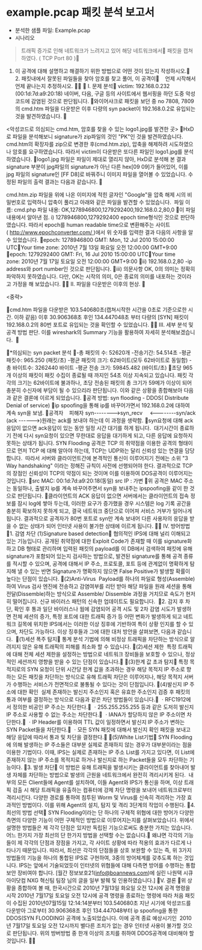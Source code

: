 # example.pcap 패킷 분석 보고서

- 분석한 샘플 파일: Example.pcap
- 시나리오

> 트래픽 증가로 인해 네트워크가 느려지고 있어 해당 네트워크에서 패킷을 캡쳐하였다. ( TCP Port 80 )
1. 이 공격에 대해 설명하고 해결하기 위한 방법으로 어떤 것이 있는지 작성하시오. 2. 패킷내에서 잘못된 파일들을 찾아 암호를 찾고 풀어, 이 공격이    언제 시작해서 언제 끝나는지 추정하시오.


I. 문제 분석 victim: 192.168.0.232 (00:1d:7d:a9:20:18)
네이버, 다음, 구글 등의 사이트에서 웹서핑을 하던 도중 악성코드에 감염된 것으로 판단됩니다.
와이어샤크로 패킷을 보던 중 no 7808, 7809의 cmd.htm 파일을 다운받은 이후 다량의 syn packet이 192.168.0.2로 유입되는 것을 발견하였습니다.


<악성코드로 의심되는 cmd.htm, 암호를 찾을 수 있는 logo1.jpg를 발견한 곳>
HxD로 파일을 분석해보니 signature가 zip파일의 것인 "PK"인 것을 발견하였습니다. cmd.htm의 확장자를 zip으로 변경한 후(cmd.htm.zip), 압축을 해제하려 시도하였으나 암호를 요구하였습니다. 따라서 victim이 다운받은 또다른 파일인 logo1.jpg를 분석하였습니다.
logo1.jpg 파일은 파일이 제대로 열리지 않아, HxD로 분석해 본 결과 signature 부분이 jpg파일의 signature가 아닌 다른 hex[09 09]가 들어있어, 이를 jpg 파일의 signature인 [FF D8]로 바꿔주니 이미지 파일을 열어볼 수 있었습니다. 수정된 파일의 출력 결과는 다음과 같습니다.


cmd.htm.zip 파일을 위에 나온 이미지에 적힌 글자인 "Google"을 압축 해제 시의 비밀번호로 입력하니 압축이 풀리고 아래와 같은 파일을 발견할 수 있었습니다. 
파일 이름: cmd.php
파일 내용: OK,1278946800,1279292400,192.168.0.2,80,0
이 파일 내용에서 알아낸 점.
i) 1278946800,1279292400
epoch time형식인 것으로 판단하였습니다. 따라서 epoch를 human readable time으로 변환해주는 사이트( http://www.epochconverter.com/ )에서 위 숫자를 입력한 결과 다음의 사항을 알 수 있었습니다.
epoch: 1278946800
GMT: Mon, 12 Jul 2010 15:00:00 UTCYour time zone: 2010년 7월 13일 화요일 오전 12:00:00 GMT+9:00
epoch: 1279292400
GMT: Fri, 16 Jul 2010 15:00:00 UTCYour time zone: 2010년 7월 17일 토요일 오전 12:00:00 GMT+9:00
ii) 192.168.0.2,80
-ip address와 port number인 것으로 판단됩니다.
iii) 의문사항
OK, 0의 의미는 정확히 파악하지 못하였습니다. 다만, OK는 시작의 의미, 0은 종료의 의미를 내포하는 것이라고 가정을 해 보았습니다.

II. 파일을 다운받은 이후의 현상.


<중략>

cmd.htm 파일을 다운받은 103.540680초(캡쳐시작한 시간을 0초로 기준으로한 시간. 이하 같음) 이후 30.906368초 후인 134.447048초 부터 다량의 [SYN] 패킷이 192.168.0.2의 80번 포트로 유입되는 것을 확인할 수 있었습니다.

III. 세부 분석 및 공격 방법 판단.
이를 wireshark의 Summary 기능을 활용하여 자세히 분석해보겠습니다. 


*의심되는 syn packet 분석
-총 패킷의 수: 52620개
-전송기간: 54.514초
-평균 패킷수: 965.250 (패킷/초)
-평균 패킷의 크기: 62바이트(모두 62바이트로 동일함)
-총 바이트수: 3262440 바이트
-평균 전송 크기: 59845.482 (바이트/초)
초당 965개 이상의 패킷이 패킷 수집이 종료될 때 까지인 54초 이상 지속되고 있습니다. 패킷 각각의 크기는 62바이트에 불과하나, 초당 전송된 패킷의 총 크기가 59메가 이상이 되어 충분히 수신자에 부담이 될 수 있으리라 판단됩니다.
이와 같은 상황을 종합해보아 다음과 같은 결론에 이르게 되었습니다.
공격 방법: syn flooding - DDOS( Distribute Denial of service)
ip spoofing을 통해 ip를 바꾸어가면서 192.168.0.2에 대하여 계속 syn을 보냄.
공격자    피해자
syn-------->syn_recv
    <--------syn/ack
(ack ------>)원래는 ack를 보내야 하는데 이 과정을 생략함.
syn요청에 대해 ack응답이 없으면 ack응답이 있는 동안 일정 시간 대기를 하게 됩니다. 
대기시간이 종료하기 전에 다시 syn요청이 있으면 무한대로 응답을 대기하게 되고, 다른 응답에 요청하지 못하는 상태가 됩니다.
SYN Flooding 공격은 TCP 의 취약점을 이용한 공격의 형태이므로 먼저 TCP 에 대해 알아야 하는데, TCP는 UDP와는 달리 신뢰성 있는 연결을 담당합니다. 
따라서 서버와 클라이언트간에 본격적인 통신이 이루어지기 전에는 소위 "3 Way handshaking" 이라는 정해진 규칙이 사전에 선행되어야 한다.
결과적으로 TCP의 장점인 신뢰성이 TCP의 약점이 되는 것이며 이를 이용하여 DOS공격이 이루어지는 것입니다.
src MAC: 00:1d:7d:a9:20:18(동일)
src IP : 가변
위 공격은 MAC 주소는 동일하나, 출발지 ip를 계속 바꾸어주면서 syn을 보내주는 ipspoofing을 같이 한 것으로 판단됩니다.
클라이언트의 ACK 응답이 없으면 서버에서는 클라이언트의 접속 정보를 잠시 log에 쌓아 두는데, 이러한 요구가 증가했을 경우 시스템은 log 기록 공간을 충분히 확보하지 못하게 되고, 결국 네트워크 중단으로 이어져 서비스 거부가 일어나게 됩니다.
결과적으로 공격자가 80번 포트로 syn만 계속 보내어 다른 사용자의 응답을 받을 수 없는 상태가 되어 인터넷 사용이 불가한 상태에 이르게 됩니다.

IV. 방어방법
1. 감염 차단
(1)Signature based detection 협의적인 IPS에 대해 널리 이해되고 있는 기능입니다. 공개된 취약점에 대한 Exploit Code가 존재할 때 이를 signature화 하고 DB 형태로 관리하며 입력된 패킷의 payload를 이 DB에서 검색하여 패킷에 유해 signature가 포함되어 있는지 검사하는 방법으로, 발견된 signature를 통해 공격 종류를 적시할 수 있으며, 공격에 대해서 IP 주소, 프로토콜, 포트 등에 관계없이 명확하게 탐지해 낼 수 있는 반면 Signature가 명확하지 않으면 False Positive가 발생할 확률이 높다는 단점이 있습니다.
(2)Anti-Virus 
Payload를 하나의 파일로 형성(Assemble)하여 Virus 검사 엔진에 전송하고 감염여부를 리턴 받아 해당 파일을 원래 세션을 통해 전달(Dissemble)하는 방식으로 Assemble/ Dissemble 과정을 거치므로 속도가 현저히 떨어집니다. 신규 바이러스 패턴의 신속한 업데이트도 필요합니다. 
2. 감지 후 차단, 확인 후 통과
일단 바이러스나 웜에 감염되어 공격 시도 및 2차 감염 시도가 발생하면 전체 세션의 증가, 특정 포트에 대한 트래픽 증가 등 어떤 변화가 발생하게 되고 네트워크 길목에 위치한 IPS에서는 이러한 이상 징후에 기반하여 특이 상황 인지를 할 수 있으며, 차단도 가능하다. 이상 징후들과 그에 대한 대처 방안을 살펴보면, 다음과 같습니다. 
(1)세션 폭주 탐지 통계 분석 기법에 의해 비정상 트래픽을 차단하는 방식으로 알려지지 않은 유해 트래픽의 피해를 최소화 할 수 있습니다.
(2)세션 제한 
특정 트래픽에 대해 전체 세션 제한을 설정하는 방법으로 네트워크 장비들을 보호할 수 있으나, 정상적인 세션까지 영향을 받을 수 있는 단점이 있습니다.
(3)한계 값 초과 탐지 특정 목적지로의 SYN 요청이 단위 시간당 한계 값을 초과하는 경우 해당 목적지 IP 주소로 향하는 모든 패킷을 차단하는 방식으로 유해 트래픽 차단은 이루어지나, 해당 목적지 서버가 수행하는 서비스가 전면적으로 불통될 수 있다는 것이 단점입니다.
(4)발신지 IP 주소에 대한 확인 
실제 존재하는 발신지 주소인지 혹은 유효한 주소인지 검증 후 패킷의 통과 여부를 결정하는 방식으로 다음과 같은 차단 방법들이 있습니다. ㆍRFC1912에서 정의한 비공인 IP 주소는 차단한다. ㆍ255.255.255.255 등과 같은 도저히 발신지 IP 주소로 사용할 수 없는 주소는 차단한다. ㆍIANA가 할당하지 않은 IP 주소이면 차단한다. ㆍIP Header를 이용하여 TTL 값이 일정하면서 발신지 IP 주소가 변하는 SYN Packet들을 차단한다. ㆍ모든 SYN 패킷에 대해서 발신지 확인 패킷을 보내고 해당 응답에 따라서 통과 및 차단을 결정한다.
(5)White List기법 SYN Flooding에 의해 발생하는 IP 주소들은 대부분 실제로 존재하지 않는 경우가 대부분이라는 점을 이용한 기법이다. 이때, IPS는 실제로 존재하는 IP 주소 List를 가지고 있다면, 이 List에 존재하지 않는 IP 주소를 목적지로 하거나 발신지로 하는 Packet들을 모두 차단하는 기능이다.
3. 발생 차단 이 방법은 유해 트래픽을 발생시키는 클라이언트를 찾아내어 발생 자체를 차단하는 방법으로 발생의 근원을 네트워크에서 완전히 격리시키게 된다. 
내부의 모든 Client들에 Agent를 설치하여, 이들 Agent와 IPS가 통신을 하며, 이상 트래픽 검출 시 해당 트래픽을 유출하는 컴퓨터에 강제 차단 명령을 보내어 네트워크로부터 격리시킨다. 다양한 경로를 통하여 침투된 Worm 및 Virus를 신속히 격리하는 가장 효과적인 방법이다. 이를 위해 Agent의 설치, 탐지 및 격리 3단계의 작업이 수행된다.
4. 최선의 방법 선택 SYN Flooding이라는 단 하나의 구체적 위협에 대한 방어가 다양한 측면의 다양한 기능이 어떤 구체적인 방법으로 이루어지는지를 살펴보았습니다. 위에서 설명한 방법들은 제 각각 단점은 있지만 독립된 기능으로써도 충분한 가치는 있습니다. 어느 한가지 가장 최선의 단 한가지 방법을 선택할 수는 없습니다. 왜냐면 각각의 기능들이 제 각각의 단점과 장점을 가지고, 각 사이트 상황에 따라 적용의 효과가 다르게 나타나기 때문입니다. 따라서, 최선은 각각의 단점들을 상호 보완할 수 있는 즉, 위 3가지 방법들의 기능을 하나의 통합된 IPS로 구현하여, 3중의 방어체계를 갖추도록 하는 것입니다. IPS는 앞에서 기술되었듯이 인터넷의 위협들에 대해 다측면 방어를 수행하는 통합 보안 장비여야 합니다.
[월간 정보보호21(info@boannews.com)에 실린 나원택 시큐아이닷컴 NXG 혁신팀 팀장 님의 글을 일부 발췌 및 인용하였습니다.]
V. 결론
위 상황을 종합하여 볼 때, 한국시간으로 2010년 7월13일 화요일 오전 12시에 공격 명령을 시작 2010년 7월17일 토요일 오전 12시에 공격 명령을 종료하는 명령에 따라 처음 패킷이 수집된 2010년07월15일 12:14:14분부터 103.540680초 지난 시기에 악성코드를 다운받아 그로부터 30.906368초 후인 134.447048부터 ip spoofing을 통한 DDOS(SYN FLOODING) 공격에 노출되었습니다. 이에 공격 종료 예상시기인  2010년 7월17일 토요일 오전 12시까지 별다른 조치가 없는 경우 인터넷 사용이 불가할 것으로 판단됩니다. 위의 방버방법 중 한개 이상의 조치를 취하여 DDOS공격에 대비해야 할 것입니다.

